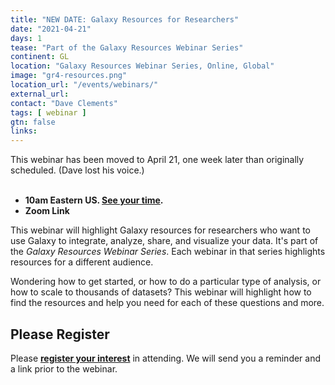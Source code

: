 ```yaml
---
title: "NEW DATE: Galaxy Resources for Researchers"
date: "2021-04-21"
days: 1
tease: "Part of the Galaxy Resources Webinar Series"
continent: GL
location: "Galaxy Resources Webinar Series, Online, Global"
image: "gr4-resources.png"
location_url: "/events/webinars/"
external_url:
contact: "Dave Clements"
tags: [ webinar ]
gtn: false
links:
---
```


<div class="lead bg-warning">
This webinar has been moved to April 21, one week later than originally scheduled.  (Dave lost his voice.)  
</div><br />

* **10am Eastern US. [See your time](https://www.timeanddate.com/worldclock/fixedtime.html?msg=Galaxy+Resources+for+Researchers+Webinar&iso=20210421T10&p1=419&ah=1).**
* **Zoom Link**

This webinar will highlight Galaxy resources for researchers who want to use Galaxy to integrate, analyze, share, and visualize your data.  It's part of the *Galaxy Resources Webinar Series*.  Each webinar in that series highlights resources for a different audience.

Wondering how to get started, or how to do a particular type of analysis, or how to scale to thousands of datasets?  This webinar will highlight how to find the resources and help you need for each of these questions and more.

## Please Register

Please **[register your interest](https://docs.google.com/forms/d/e/1FAIpQLSeM__PCTmdpTDXxS-ArgDVmhSJLV9ij1qRan7emOFzAOXn9OQ/viewform)** in attending. We will send you a reminder and a link prior to the webinar.
